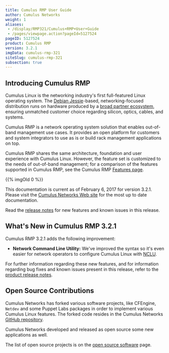 ```yaml
---
title: Cumulus RMP User Guide
author: Cumulus Networks
weight: 1
aliases:
 - /display/RMP321/Cumulus+RMP+User+Guide
 - /pages/viewpage.action?pageId=5127524
pageID: 5127524
product: Cumulus RMP
version: 3.2.1
imgData: cumulus-rmp-321
siteSlug: cumulus-rmp-321
subsection: true
---
```

## <span>Introducing Cumulus RMP</span>

Cumulus Linux is the networking industry's first full-featured Linux
operating system. The [Debian
Jessie](https://www.debian.org/releases/jessie/)-based,
networking-focused distribution runs on hardware produced by a [broad
partner ecosystem](http://cumulusnetworks.com/hcl/), ensuring unmatched
customer choice regarding silicon, optics, cables, and systems.

Cumulus RMP is a network operating system solution that enables
out-of-band management use cases. It provides an open platform for
customers and system integrators to use as is or build rack management
applications on top.

Cumulus RMP shares the same architecture, foundation and user experience
with Cumulus Linux. However, the feature set is customized to the needs
of out-of-band management; for a comparison of the features supported in
Cumulus RMP, see the Cumulus RMP [Features
page](https://cumulusnetworks.com/cumulus-rmp/features/).

{{% imgOld 0 %}}

This documentation is current as of February 6, 2017 for version 3.2.1.
Please visit the [Cumulus Networks Web
site](http://docs.cumulusnetworks.com) for the most up to date
documentation.

Read the [release
notes](https://support.cumulusnetworks.com/hc/en-us/articles/115000312627)
for new features and known issues in this release.

## <span>What's New in Cumulus RMP 3.2.1</span>

Cumulus RMP 3.2.1 adds the following improvement:

  - **Network Command Line Utility:** We've improved the syntax so it's
    even easier for network operators to configure Cumulus Linux with
    [NCLU](/version/cumulus-rmp-321/System-Configuration/Network-Command-Line-Utility).

For further information regarding these new features, and for
information regarding bug fixes and known issues present in this
release, refer to the [product release
notes](https://support.cumulusnetworks.com/hc/en-us/articles/115002541467).

## <span>Open Source Contributions</span>

Cumulus Networks has forked various software projects, like CFEngine,
`Netdev` and some Puppet Labs packages in order to implement various
Cumulus Linux features. The forked code resides in the Cumulus Networks
[GitHub repository](https://github.com/CumulusNetworks).

Cumulus Networks developed and released as open source some new
applications as well.

The list of open source projects is on the [open source
software](http://oss.cumulusnetworks.com/) page.

<article id="html-search-results" class="ht-content" style="display: none;">

</article>

<footer id="ht-footer">

</footer>
